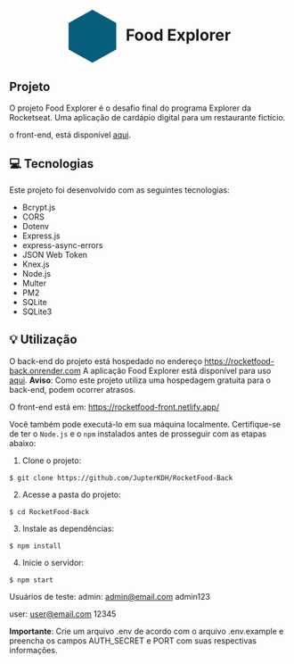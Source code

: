 <h1 align="center" style="text-align: center;">
  <img alt="Logo do Food Explorer" src="./src/assets/favicon.svg" style="vertical-align: middle; margin-right: 10px;">
  Food Explorer
</h1>

## Projeto

O projeto Food Explorer é o desafio final do programa Explorer da Rocketseat. Uma aplicação de cardápio digital para um restaurante fictício.

o front-end, está disponível [aqui](https://github.com/JupterKDH/RocketFood-Front).

<h2 id="technologies">💻 Tecnologias</h2>

Este projeto foi desenvolvido com as seguintes tecnologias:

- Bcrypt.js
- CORS
- Dotenv
- Express.js
- express-async-errors
- JSON Web Token
- Knex.js
- Node.js
- Multer
- PM2
- SQLite
- SQLite3

<h2 id="usage">💡 Utilização</h2>

O back-end do projeto está hospedado no endereço https://rocketfood-back.onrender.com  A aplicação Food Explorer está disponível para uso [aqui](https://rocketfood-front.netlify.app).
**Aviso**: Como este projeto utiliza uma hospedagem gratuita para o back-end, podem ocorrer atrasos.

O front-end está em: https://rocketfood-front.netlify.app/

Você também pode executá-lo em sua máquina localmente. Certifique-se de ter o ``Node.js`` e o ``npm`` instalados antes de prosseguir com as etapas abaixo:

1. Clone o projeto:

```
$ git clone https://github.com/JupterKDH/RocketFood-Back
```

2. Acesse a pasta do projeto:

```
$ cd RocketFood-Back
```

3. Instale as dependências:

```
$ npm install
```

4. Inicie o servidor:

```
$ npm start
```

Usuários de teste:
admin:
admin@email.com
admin123

user:
user@email.com
12345

**Importante**: Crie um arquivo .env de acordo com o arquivo .env.example e preencha os campos AUTH_SECRET e PORT com suas respectivas informações.

